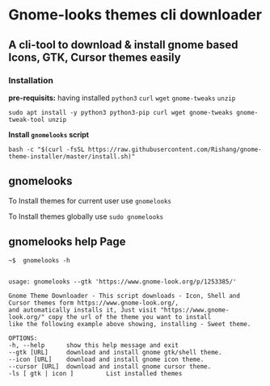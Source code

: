 # Gnome-looks themes cli downloader

## A cli-tool to download & install gnome based Icons, GTK, Cursor themes easily

### Installation

**pre-requisits:** having installed `python3` `curl` `wget` `gnome-tweaks` `unzip`

    sudo apt install -y python3 python3-pip curl wget gnome-tweaks gnome-tweak-tool unzip

**Install `gnomelooks` script**

    bash -c "$(curl -fsSL https://raw.githubusercontent.com/Rishang/gnome-theme-installer/master/install.sh)"

## gnomelooks

To Install themes for current user use `gnomelooks`

To Install themes globally use `sudo gnomelooks`

## gnomelooks help Page

    ~$  gnomelooks -h


    usage: gnomelooks --gtk 'https://www.gnome-look.org/p/1253385/'

    Gnome Theme Downloader - This script downloads - Icon, Shell and Cursor themes form https://www.gnome-look.org/,
    and automatically installs it, Just visit "https://www.gnome-look.org/" copy the url of the theme you want to install
    like the following example above showing, installing - Sweet theme.

    OPTIONS:
    -h, --help      show this help message and exit
    --gtk [URL]     download and install gnome gtk/shell theme.
    --icon [URL]    download and install gnome icon theme.
    --cursor [URL]  download and install gnome cursor theme.
    -ls [ gtk | icon ]         List installed themes
